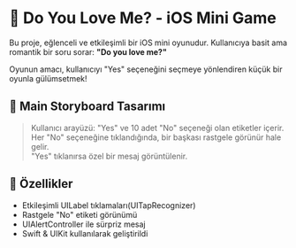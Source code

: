 # 💖 Do You Love Me? - iOS Mini Game

Bu proje, eğlenceli ve etkileşimli bir iOS mini oyunudur. Kullanıcıya basit ama romantik bir soru sorar: **"Do you love me?"**

Oyunun amacı, kullanıcıyı "Yes" seçeneğini seçmeye yönlendiren küçük bir oyunla gülümsetmek!

## 📱 Main Storyboard Tasarımı

> Kullanıcı arayüzü: "Yes" ve 10 adet "No" seçeneği olan etiketler içerir.  
> Her "No" seçeneğine tıklandığında, bir başkası rastgele görünür hale gelir.  
> "Yes" tıklanırsa özel bir mesaj görüntülenir.

## 🚀 Özellikler

- Etkileşimli UILabel tıklamaları(UITapRecognizer)
- Rastgele "No" etiketi görünümü
- UIAlertController ile sürpriz mesaj
- Swift & UIKit kullanılarak geliştirildi
